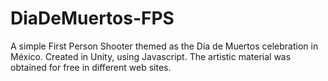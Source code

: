 DiaDeMuertos-FPS
================

A simple First Person Shooter themed as the Día de Muertos celebration in México. Created in Unity, using Javascript. The artistic material was obtained for free in different web sites.
